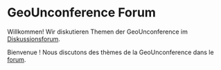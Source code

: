 # GeoUnconference Forum

Willkommen! Wir diskutieren Themen der GeoUnconference im [Diskussionsforum](https://github.com/GeoUnconference/discussions/discussions).

Bienvenue ! Nous discutons des thèmes de la GeoUnconference dans le [forum](https://github.com/GeoUnconference/discussions/discussions).
